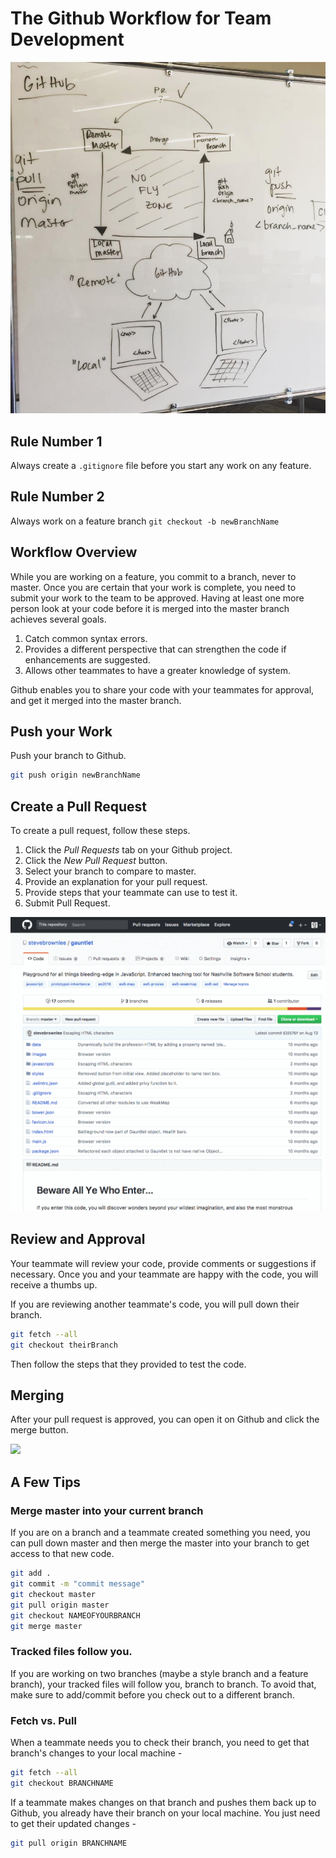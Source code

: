 # The Github Workflow for Team Development

![](./images/github-workflow.png)

## Rule Number 1

Always create a `.gitignore` file before you start any work on any feature.

## Rule Number 2

Always work on a feature branch `git checkout -b newBranchName`

## Workflow Overview

While you are working on a feature, you commit to a branch, never to master. Once you are certain that your work is complete, you need to submit your work to the team to be approved. Having at least one more person look at your code before it is merged into the master branch achieves several goals.

1. Catch common syntax errors.
1. Provides a different perspective that can strengthen the code if enhancements are suggested.
1. Allows other teammates to have a greater knowledge of system.

Github enables you to share your code with your teammates for approval, and get it merged into the master branch.

## Push your Work

Push your branch to Github.

```sh
git push origin newBranchName
```

## Create a Pull Request

To create a pull request, follow these steps.

1. Click the _Pull Requests_ tab on your Github project.
1. Click the _New Pull Request_ button.
1. Select your branch to compare to master.
1. Provide an explanation for your pull request.
1. Provide steps that your teammate can use to test it.
1. Submit Pull Request.

![pull request](./images/OUEN9G2h22.gif)

## Review and Approval

Your teammate will review your code, provide comments or suggestions if necessary. Once you and your teammate are happy with the code, you will receive a thumbs up.

If you are reviewing another teammate's code, you will pull down their branch.

```sh
git fetch --all
git checkout theirBranch
```

Then follow the steps that they provided to test the code.

## Merging

After your pull request is approved, you can open it on Github and click the merge button.

![](https://help.github.com/assets/images/help/pull_requests/pullrequest-mergebutton.png)

## A Few Tips

### Merge master into your current branch 
If you are on a branch and a teammate created something you need, you can pull down master and then merge the master into your branch to get access to that new code.

```sh
git add .
git commit -m "commit message"
git checkout master
git pull origin master
git checkout NAMEOFYOURBRANCH
git merge master
```

### Tracked files follow you. 
If you are working on two branches (maybe a style branch and a feature branch), your tracked files will follow you, branch to branch. To avoid that, make sure to add/commit before you check out to a different branch.

### Fetch vs. Pull
When a teammate needs you to check their branch, you need to get that branch's changes to your local machine - 
```sh
git fetch --all
git checkout BRANCHNAME
```
If a teammate makes changes on that branch and pushes them back up to Github, you already have their branch on your local machine. You just need to get their updated changes -
```sh
git pull origin BRANCHNAME
```
